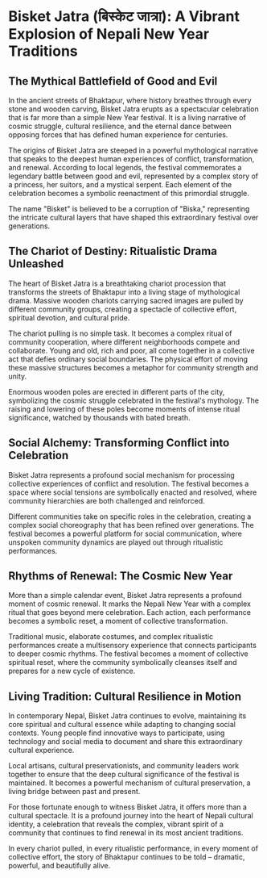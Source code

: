 # Bisket Jatra (बिस्केट जात्रा): A Vibrant Explosion of Nepali New Year Traditions

## The Mythical Battlefield of Good and Evil

In the ancient streets of Bhaktapur, where history breathes through every stone and wooden carving, Bisket Jatra erupts as a spectacular celebration that is far more than a simple New Year festival. It is a living narrative of cosmic struggle, cultural resilience, and the eternal dance between opposing forces that has defined human experience for centuries.

The origins of Bisket Jatra are steeped in a powerful mythological narrative that speaks to the deepest human experiences of conflict, transformation, and renewal. According to local legends, the festival commemorates a legendary battle between good and evil, represented by a complex story of a princess, her suitors, and a mystical serpent. Each element of the celebration becomes a symbolic reenactment of this primordial struggle.

The name "Bisket" is believed to be a corruption of "Biska," representing the intricate cultural layers that have shaped this extraordinary festival over generations.

## The Chariot of Destiny: Ritualistic Drama Unleashed

The heart of Bisket Jatra is a breathtaking chariot procession that transforms the streets of Bhaktapur into a living stage of mythological drama. Massive wooden chariots carrying sacred images are pulled by different community groups, creating a spectacle of collective effort, spiritual devotion, and cultural pride.

The chariot pulling is no simple task. It becomes a complex ritual of community cooperation, where different neighborhoods compete and collaborate. Young and old, rich and poor, all come together in a collective act that defies ordinary social boundaries. The physical effort of moving these massive structures becomes a metaphor for community strength and unity.

Enormous wooden poles are erected in different parts of the city, symbolizing the cosmic struggle celebrated in the festival's mythology. The raising and lowering of these poles become moments of intense ritual significance, watched by thousands with bated breath.

## Social Alchemy: Transforming Conflict into Celebration

Bisket Jatra represents a profound social mechanism for processing collective experiences of conflict and resolution. The festival becomes a space where social tensions are symbolically enacted and resolved, where community hierarchies are both challenged and reinforced.

Different communities take on specific roles in the celebration, creating a complex social choreography that has been refined over generations. The festival becomes a powerful platform for social communication, where unspoken community dynamics are played out through ritualistic performances.

## Rhythms of Renewal: The Cosmic New Year

More than a simple calendar event, Bisket Jatra represents a profound moment of cosmic renewal. It marks the Nepali New Year with a complex ritual that goes beyond mere celebration. Each action, each performance becomes a symbolic reset, a moment of collective transformation.

Traditional music, elaborate costumes, and complex ritualistic performances create a multisensory experience that connects participants to deeper cosmic rhythms. The festival becomes a moment of collective spiritual reset, where the community symbolically cleanses itself and prepares for a new cycle of existence.

## Living Tradition: Cultural Resilience in Motion

In contemporary Nepal, Bisket Jatra continues to evolve, maintaining its core spiritual and cultural essence while adapting to changing social contexts. Young people find innovative ways to participate, using technology and social media to document and share this extraordinary cultural experience.

Local artisans, cultural preservationists, and community leaders work together to ensure that the deep cultural significance of the festival is maintained. It becomes a powerful mechanism of cultural preservation, a living bridge between past and present.

For those fortunate enough to witness Bisket Jatra, it offers more than a cultural spectacle. It is a profound journey into the heart of Nepali cultural identity, a celebration that reveals the complex, vibrant spirit of a community that continues to find renewal in its most ancient traditions.

In every chariot pulled, in every ritualistic performance, in every moment of collective effort, the story of Bhaktapur continues to be told – dramatic, powerful, and beautifully alive.